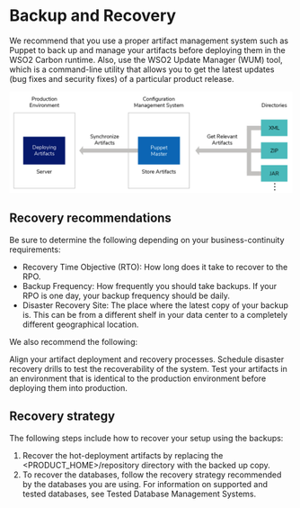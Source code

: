 # Backup and Recovery

We recommend that you use a proper artifact management system such as Puppet to back up and manage your artifacts before deploying them in the WSO2 Carbon runtime. Also, use the WSO2 Update Manager (WUM) tool, which is a command-line utility that allows you to get the latest updates (bug fixes and security fixes) of a particular product release.

![Backup and recovery flow](../../assets/img/admin-guide-configuration-mgmt.png)

## Recovery recommendations
Be sure to determine the following depending on your business-continuity requirements:

* Recovery Time Objective (RTO): How long does it take to recover to the RPO.
* Backup Frequency: How frequently you should take backups. If your RPO is one day, your backup frequency should be daily.
* Disaster Recovery Site: The place where the latest copy of your backup is. This can be from a different shelf in your data center to a completely different geographical location.

We also recommend the following:

Align your artifact deployment and recovery processes.
Schedule disaster recovery drills to test the recoverability of the system.
Test your artifacts in an environment that is identical to the production environment before deploying them into production.

## Recovery strategy
The following steps include how to recover your setup using the backups:

1. Recover the hot-deployment artifacts by replacing the <PRODUCT_HOME>/repository directory with the backed up copy.
2. To recover the databases, follow the recovery strategy recommended by the databases you are using. For information on supported and tested databases, see Tested Database Management Systems.

